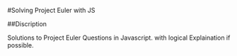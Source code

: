 #Solving Project Euler with JS

##Discription

Solutions to Project Euler Questions in Javascript.
with logical Explaination if possible.
